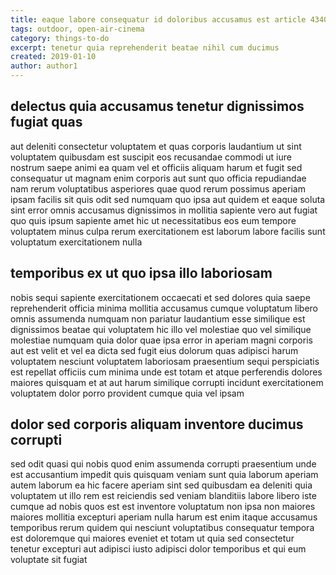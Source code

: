 ```yaml
---
title: eaque labore consequatur id doloribus accusamus est article 4340
tags: outdoor, open-air-cinema
category: things-to-do
excerpt: tenetur quia reprehenderit beatae nihil cum ducimus
created: 2019-01-10
author: author1
---
```


## delectus quia accusamus tenetur dignissimos fugiat quas

aut deleniti consectetur voluptatem et quas corporis laudantium ut sint voluptatem quibusdam est suscipit eos recusandae commodi ut iure nostrum saepe animi ea quam vel et officiis aliquam harum et fugit sed consequatur ut magnam enim corporis aut sunt quo officia repudiandae nam rerum voluptatibus asperiores quae quod rerum possimus aperiam ipsam facilis sit quis odit sed numquam quo ipsa aut quidem et eaque soluta sint error omnis accusamus dignissimos in mollitia sapiente vero aut fugiat quo quis ipsum sapiente amet hic ut necessitatibus eos eum tempore voluptatem minus culpa rerum exercitationem est laborum labore facilis sunt voluptatum exercitationem nulla

## temporibus ex ut quo ipsa illo laboriosam

nobis sequi sapiente exercitationem occaecati et sed dolores quia saepe reprehenderit officia minima mollitia accusamus cumque voluptatum libero omnis assumenda numquam non pariatur laudantium esse similique est dignissimos beatae qui voluptatem hic illo vel molestiae quo vel similique molestiae numquam quia dolor quae ipsa error in aperiam magni corporis aut est velit et vel ea dicta sed fugit eius dolorum quas adipisci harum voluptatem nesciunt voluptatem laboriosam praesentium sequi perspiciatis est repellat officiis cum minima unde est totam et atque perferendis dolores maiores quisquam et at aut harum similique corrupti incidunt exercitationem voluptatem dolor porro provident cumque quia vel ipsam

## dolor sed corporis aliquam inventore ducimus corrupti

sed odit quasi qui nobis quod enim assumenda corrupti praesentium unde est accusantium impedit quis quisquam veniam sunt quia laborum aperiam autem laborum ea hic facere aperiam sint sed quibusdam ea deleniti quia voluptatem ut illo rem est reiciendis sed veniam blanditiis labore libero iste cumque ad nobis quos est est inventore voluptatum non ipsa non maiores maiores mollitia excepturi aperiam nulla harum est enim itaque accusamus temporibus rerum quidem qui nesciunt voluptatibus consequatur tempora est doloremque qui maiores eveniet et totam ut quia sed consectetur tenetur excepturi aut adipisci iusto adipisci dolor temporibus et qui eum voluptate sit fugiat
